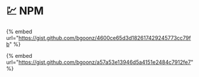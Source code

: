 # 💹 NPM

{% embed url="https://gist.github.com/bgoonz/4600ce65d3d182617429245773cc79fb" %}

{% embed url="https://gist.github.com/bgoonz/a57a53e13946d5a4151e2484c7912fe7" %}
